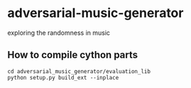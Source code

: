 # adversarial-music-generator
exploring the randomness in music

## How to compile cython parts

```shell script
cd adversarial_music_generator/evaluation_lib
python setup.py build_ext --inplace
```